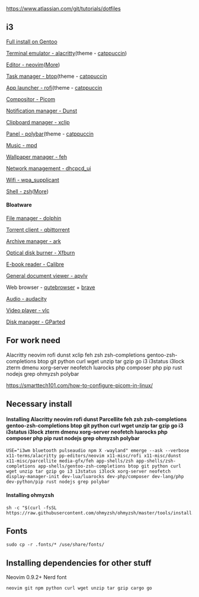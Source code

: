 
https://www.atlassian.com/git/tutorials/dotfiles

## i3
[Full install on Gentoo](#Full_Install)

[Terminal emulator - alacritty](https://wiki.gentoo.org/wiki/Alacritty)(theme - [catppuccin](https://github.com/catppuccin/btop))

[Editor - neovim](https://wiki.gentoo.org/wiki/Neovim)([More](#))

[Task manager - btop](https://wiki.gentoo.org/wiki/Btop)(theme - [catppuccin]()
 
[App launcher - rofi](https://packages.gentoo.org/packages/x11-misc/rofi)(theme - [catppuccin]()

[Compositor - Picom](https://wiki.gentoo.org/wiki/Picom)  

[Notification manager - Dunst](https://wiki.gentoo.org/wiki/Dunst) 
 
[Clipboard manager - xclip]()  

[Panel - polybar](https://wiki.gentoo.org/wiki/Polybar)(theme - [catppuccin]()
 
[Music - mpd](https://wiki.gentoo.org/wiki/MPD)
  
[Wallpaper manager - feh](https://wiki.gentoo.org/wiki/Feh)
  
[Network management - dhcpcd_ui](https://wiki.gentoo.org/wiki/Dhcpcd-ui)  

[Wifi - wpa_supplicant](https://wiki.gentoo.org/wiki/Wpa_supplicant)  

[Shell - zsh](https://wiki.gentoo.org/wiki/Zsh)([More]())

#### Bloatware 
[File manager - dolphin](https://wiki.gentoo.org/wiki/Dolphin)  

[Torrent client - qbittorrent](https://wiki.gentoo.org/wiki/QBittorrent)  

[Archive manager - ark](https://packages.gentoo.org/packages/kde-apps/ark)  

[Optical disk burner - Xfburn](https://packages.gentoo.org/packages/app-cdr/xfburn)  

[E-book reader - Calibre](https://wiki.gentoo.org/wiki/Calibre) 
 
[General document viewer - apvlv](https://packages.gentoo.org/packages/app-text/apvlv)  

Web browser - [qutebrowser](https://wiki.gentoo.org/wiki/Qutebrowser) + [brave](https://wiki.gentoo.org/wiki/Brave)  

[Audio - audacity](https://wiki.gentoo.org/wiki/Audacity)  

[Video player - vlc](https://wiki.gentoo.org/wiki/VLC)
 
[Disk manager - GParted](https://wiki.gentoo.org/wiki/User:Maffblaster/Drafts/Gparted) 

## For work need

Alacritty
neovim
rofi
dunst
xclip
feh
zsh
zsh-completions
gentoo-zsh-completions
btop
git
python
curl
wget
unzip
tar
gzip
go
i3
i3status
i3lock
zterm
dmenu
xorg-server
neofetch
luarocks
php composer
php
pip
rust
nodejs
grep
ohmyzsh
polybar

https://smarttech101.com/how-to-configure-picom-in-linux/

## Necessary install


#### Installing Alacritty neovim rofi dunst Parcellite feh zsh zsh-completions gentoo-zsh-completions btop git python curl wget unzip tar gzip go i3 i3status i3lock zterm dmenu xorg-server neofetch luarocks php composer php pip rust nodejs grep ohmyzsh polybar
   
    USE="i3wm bluetooth pulseaudio npm X -wayland" emerge --ask --verbose x11-terms/alacritty pp-editors/neovim x11-misc/rofi x11-misc/dunst x11-misc/parcellite media-gfx/feh app-shells/zsh app-shells/zsh-completions app-shells/gentoo-zsh-completions btop git python curl wget unzip tar gzip go i3 i3status i3lock xorg-server neofetch display-manager-init dev-lua/luarocks dev-php/composer dev-lang/php dev-python/pip rust nodejs grep polybar

#### Installing ohmyzsh

    sh -c "$(curl -fsSL https://raw.githubusercontent.com/ohmyzsh/ohmyzsh/master/tools/install.sh)"
## Fonts

    sudo cp -r .fonts/* /use/share/fonts/


## Installing dependencies for other stuff


Neovim 0.9.2+
Nerd font

    neovim git npm python curl wget unzip tar gzip cargo go


